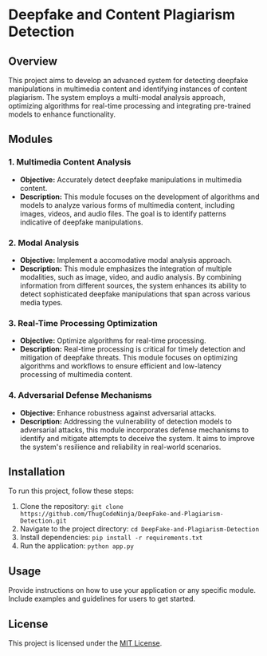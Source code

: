 # Deepfake and Content Plagiarism Detection

## Overview

This project aims to develop an advanced system for detecting deepfake manipulations in multimedia content and identifying instances of content plagiarism. The system employs a multi-modal analysis approach, optimizing algorithms for real-time processing and integrating pre-trained models to enhance functionality.

## Modules

### 1. Multimedia Content Analysis

- **Objective:** Accurately detect deepfake manipulations in multimedia content.
- **Description:** This module focuses on the development of algorithms and models to analyze various forms of multimedia content, including images, videos, and audio files. The goal is to identify patterns indicative of deepfake manipulations.

### 2. Modal Analysis

- **Objective:** Implement a accomodative modal analysis approach.
- **Description:** This module emphasizes the integration of multiple modalities, such as image, video, and audio analysis. By combining information from different sources, the system enhances its ability to detect sophisticated deepfake manipulations that span across various media types.

### 3. Real-Time Processing Optimization

- **Objective:** Optimize algorithms for real-time processing.
- **Description:** Real-time processing is critical for timely detection and mitigation of deepfake threats. This module focuses on optimizing algorithms and workflows to ensure efficient and low-latency processing of multimedia content.

### 4. Adversarial Defense Mechanisms

- **Objective:** Enhance robustness against adversarial attacks.
- **Description:** Addressing the vulnerability of detection models to adversarial attacks, this module incorporates defense mechanisms to identify and mitigate attempts to deceive the system. It aims to improve the system's resilience and reliability in real-world scenarios.

## Installation

To run this project, follow these steps:

1. Clone the repository: `git clone https://github.com/ThugCodeNinja/DeepFake-and-Plagiarism-Detection.git`
2. Navigate to the project directory: `cd DeepFake-and-Plagiarism-Detection`
3. Install dependencies: `pip install -r requirements.txt`
4. Run the application: `python app.py`

## Usage

Provide instructions on how to use your application or any specific module. Include examples and guidelines for users to get started.


## License

This project is licensed under the [MIT License](LICENSE).
